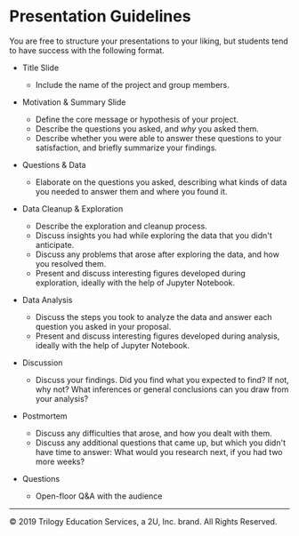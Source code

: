 # Presentation Guidelines

You are free to structure your presentations to your liking, but students tend to have success with the following format.

* Title Slide

  * Include the name of the project and group members.

* Motivation & Summary Slide

  * Define the core message or hypothesis of your project.
  * Describe the questions you asked, and _why_ you asked them.
  * Describe whether you were able to answer these questions to your satisfaction, and briefly summarize your findings.

* Questions & Data

  * Elaborate on the questions you asked, describing what kinds of data you needed to answer them and where you found it.

* Data Cleanup & Exploration

  * Describe the exploration and cleanup process.
  * Discuss insights you had while exploring the data that you didn't anticipate.
  * Discuss any problems that arose after exploring the data, and how you resolved them.
  * Present and discuss interesting figures developed during exploration, ideally with the help of Jupyter Notebook.

* Data Analysis

  * Discuss the steps you took to analyze the data and answer each question you asked in your proposal.
  * Present and discuss interesting figures developed during analysis, ideally with the help of Jupyter Notebook.

* Discussion

  * Discuss your findings. Did you find what you expected to find? If not, why not? What inferences or general conclusions can you draw from your analysis?

* Postmortem

  * Discuss any difficulties that arose, and how you dealt with them.
  * Discuss any additional questions that came up, but which you didn't have time to answer: What would you research next, if you had two more weeks?

* Questions
  * Open-floor Q&A with the audience

- - -

© 2019 Trilogy Education Services, a 2U, Inc. brand. All Rights Reserved.
